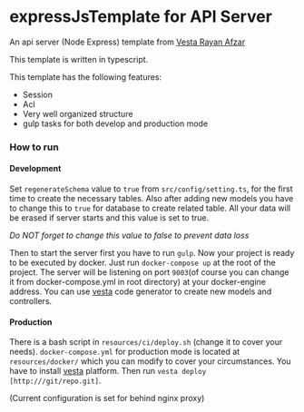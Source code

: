 # expressJsTemplate for API Server

An api server (Node Express) template from [Vesta Rayan Afzar](http://vestarayanafzar.com)

This template is written in typescript.

This template has the following features:
 
 * Session 
 * Acl
 * Very well organized structure
 * gulp tasks for both develop and production mode

### How to run

#### Development
Set `regenerateSchema` value to `true` from `src/config/setting.ts`, for the first time to create the necessary tables.
Also after adding new models you have to change this to `true` for database to create related table. All your data will be erased if server starts and this value is set to true.

*Do NOT forget to change this value to false to prevent data loss*

Then to start the server first you have to run `gulp`.
Now your project is ready to be executed by docker. Just run `docker-compose up` at the root of the project.
The server will be listening on port `9003`(of course you can change it from docker-compose.yml in root directory) 
at your docker-engine address.
You can use [vesta](https://github.com/VestaRayanAfzar/vesta) code generator to create new models and controllers.
 
#### Production
There is a bash script in `resources/ci/deploy.sh` (change it to cover your needs).
`docker-compose.yml` for production mode is located at `resources/docker/` which you can modify to cover your circumstances.
You have to install [vesta](https://github.com/VestaRayanAfzar/vesta) platform. Then run `vesta deploy [http:///git/repo.git]`.

(Current configuration is set for behind nginx proxy)
